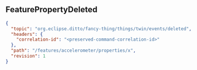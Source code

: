 ## FeaturePropertyDeleted

```json
{
  "topic": "org.eclipse.ditto/fancy-thing/things/twin/events/deleted",
  "headers": {
    "correlation-id": "<preserved-command-correlation-id>"
  },
  "path": "/features/accelerometer/properties/x",
  "revision": 1
}
```
